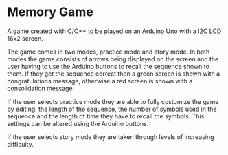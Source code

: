 # Memory Game
A game created with C/C++ to be played on an Arduino Uno with a I2C LCD 16x2 screen.

The game comes in two modes, practice mode and story mode. In both modes the game consists of arrows being displayed on the screen and the user having to use the Arduino buttons to recall the sequence shown to them. If they get the sequence correct then a green screen is shown with a congratulations message, otherwise a red screen is shown with a consolidation message. 

If the user selects practice mode they are able to fully customize the game by editing: the length of the sequence, the number of symbols used in the sequence and the length of time they have to recall the symbols. This settings can be altered using the Arduino buttons. 

If the user selects story mode they are taken through levels of increasing difficulty. 
